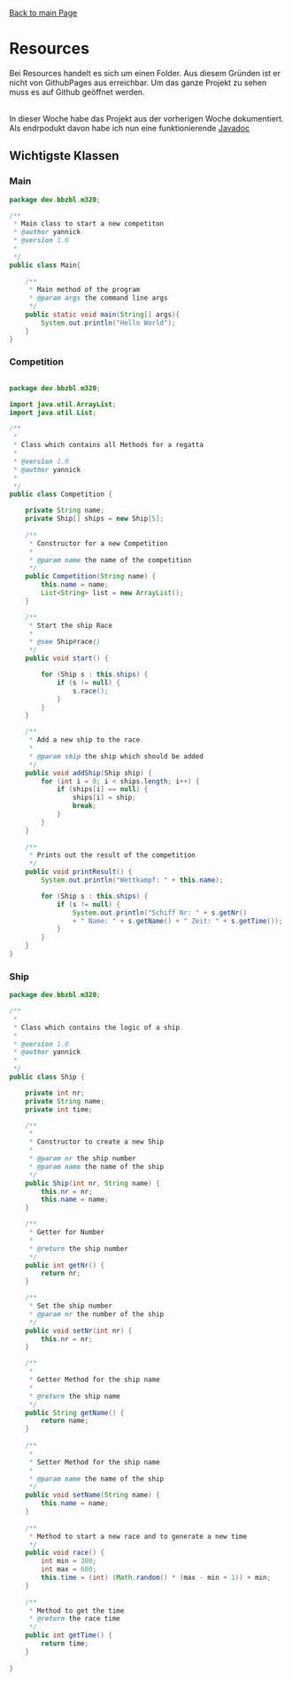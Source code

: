 [Back to main Page](./../../../README.md)

# Resources
Bei Resources handelt es sich um einen Folder. Aus diesem Gründen ist er nicht von GithubPages aus erreichbar. Um das ganze Projekt zu sehen muss es auf Github geöffnet werden.
<br/><br/>

In dieser Woche habe das Projekt aus der vorherigen Woche dokumentiert. Als endrpodukt davon habe ich nun eine funktionierende [Javadoc](./javdoc/index.html) 

 ## Wichtigste Klassen
 

### Main 

```java
package dev.bbzbl.m320;

/**
 * Main class to start a new competiton
 * @author yannick
 * @version 1.0
 *
 */
public class Main{
    
	/**
	 * Main method of the program
	 * @param args the command line args
	 */
	public static void main(String[] args){
        System.out.println("Hello World");
    }
}
```

### Competition
```java

package dev.bbzbl.m320;

import java.util.ArrayList;
import java.util.List;

/**
 * 
 * Class which contains all Methods for a regatta
 * 
 * @version 1.0
 * @author yannick
 *
 */
public class Competition {

	private String name;
	private Ship[] ships = new Ship[5];
	
	/**
	 * Constructor for a new Competition
	 * 
	 * @param name the name of the competition
	 */
	public Competition(String name) {
		this.name = name;
		List<String> list = new ArrayList();
	}

	/**
	 * Start the ship Race
	 * 
	 * @see Ship#race()
	 */
	public void start() {

		for (Ship s : this.ships) {
			if (s != null) {
				s.race();
			}
		}
	}

	/**
	 * Add a new ship to the race.
	 * 
	 * @param ship the ship which should be added
	 */
	public void addShip(Ship ship) {
		for (int i = 0; i < ships.length; i++) {
			if (ships[i] == null) {
				ships[i] = ship;
				break;
			}
		}
	}
	
	/**
	 * Prints out the result of the competition
	 */
	public void printResult() {
		System.out.println("Wettkampf: " + this.name);

		for (Ship s : this.ships) {
			if (s != null) {
				System.out.println("Schiff Nr: " + s.getNr() 
				+ " Name: " + s.getName() + " Zeit: " + s.getTime());
			}
		}
	}
}

```

### Ship

```java
package dev.bbzbl.m320;

/**
 * 
 * Class which contains the logic of a ship.
 * 
 * @version 1.0
 * @author yannick
 *
 */
public class Ship {

	private int nr;
	private String name;
	private int time;

	/**
	 * 
	 * Constructor to create a new Ship
	 * 
	 * @param nr the ship number
	 * @param name the name of the ship
	 */
	public Ship(int nr, String name) {
		this.nr = nr;
		this.name = name;
	}

	/**
	 * Getter for Number
	 * 
	 * @return the ship number
	 */
	public int getNr() {
		return nr;
	}

	/**
	 * Set the ship number
	 * @param nr the number of the ship
	 */
	public void setNr(int nr) {
		this.nr = nr;
	}

	/**
	 * 
	 * Getter Method for the ship name
	 * 
	 * @return the ship name
	 */
	public String getName() {
		return name;
	}
	
	/**
	 * 
	 * Setter Method for the ship name
	 * 
	 * @param name the name of the ship
	 */
	public void setName(String name) {
		this.name = name;
	}
	
	/**
	 * Method to start a new race and to generate a new time
	 */
	public void race() {
		int min = 300;
		int max = 600;
		this.time = (int) (Math.random() * (max - min + 1)) + min;
	}
	
	/**
	 * Method to get the time
	 * @return the race time
	 */
	public int getTime() {
		return time;
	}
	
}

```
